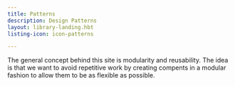 ```yaml
---
title: Patterns
description: Design Patterns
layout: library-landing.hbt
listing-icon: icon-patterns

---
```


The general concept behind this site is modularity and reusability. The idea is that we want to avoid repetitive work by creating compents in a modular fashion to allow them to be as flexible as possible.
